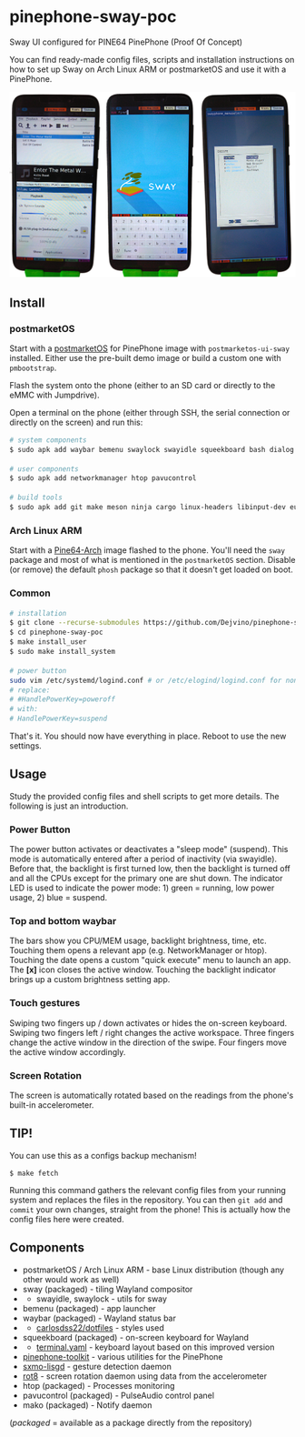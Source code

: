 # pinephone-sway-poc
Sway UI configured for PINE64 PinePhone (Proof Of Concept)

You can find ready-made config files, scripts and installation instructions on how to set up Sway on Arch Linux ARM or postmarketOS and use it with a PinePhone.

![Screenshots](./screenshots.png)

## Install
### postmarketOS
Start with a [postmarketOS](https://wiki.postmarketos.org/wiki/PINE64_PinePhone_(pine64-pinephone)) for PinePhone image with `postmarketos-ui-sway` installed. Either use the pre-built demo image or build a custom one with `pmbootstrap`.

Flash the system onto the phone (either to an SD card or directly to the eMMC with Jumpdrive).

Open a terminal on the phone (either through SSH, the serial connection or directly on the screen) and run this:
```bash
# system components
$ sudo apk add waybar bemenu swaylock swayidle squeekboard bash dialog tzdata

# user components
$ sudo apk add networkmanager htop pavucontrol

# build tools
$ sudo apk add git make meson ninja cargo linux-headers libinput-dev eudev-dev
```

### Arch Linux ARM
Start with a [Pine64-Arch](https://github.com/dreemurrs-embedded/Pine64-Arch/) image flashed to the phone. You'll need the `sway` package and most of what is mentioned in the `postmarketOS` section. Disable (or remove) the default `phosh` package so that it doesn't get loaded on boot.

### Common
```bash
# installation
$ git clone --recurse-submodules https://github.com/Dejvino/pinephone-sway-poc
$ cd pinephone-sway-poc
$ make install_user
$ sudo make install_system

# power button
sudo vim /etc/systemd/logind.conf # or /etc/elogind/logind.conf for non-systemd distros (pmOS)
# replace:
# #HandlePowerKey=poweroff
# with:
# HandlePowerKey=suspend
```

That's it. You should now have everything in place. Reboot to use the new settings.

## Usage
Study the provided config files and shell scripts to get more details. The following is just an introduction.

### Power Button
The power button activates or deactivates a "sleep mode" (suspend). This mode is automatically entered after a period of inactivity (via swayidle). Before that, the backlight is first turned low, then the backlight is turned off and all the CPUs except for the primary one are shut down. The indicator LED is used to indicate the power mode: 1) green = running, low power usage, 2) blue = suspend.

### Top and bottom waybar
The bars show you CPU/MEM usage, backlight brightness, time, etc. Touching them opens a relevant app (e.g. NetworkManager or htop). Touching the date opens a custom "quick execute" menu to launch an app. The **[x]** icon closes the active window. Touching the backlight indicator brings up a custom brightness setting app.

### Touch gestures
Swiping two fingers up / down activates or hides the on-screen keyboard. Swiping two fingers left / right changes the active workspace. Three fingers change the active window in the direction of the swipe. Four fingers move the active window accordingly.

### Screen Rotation
The screen is automatically rotated based on the readings from the phone's built-in accelerometer.

## TIP!
You can use this as a configs backup mechanism!
```
$ make fetch
```
Running this command gathers the relevant config files from your running system and replaces the files in the repository. You can then `git add` and `commit` your own changes, straight from the phone! This is actually how the config files here were created.

## Components
* postmarketOS / Arch Linux ARM - base Linux distribution (though any other would work as well)
* sway (packaged) - tiling Wayland compositor
* * swayidle, swaylock - utils for sway
* bemenu (packaged) - app launcher
* waybar (packaged) - Wayland status bar
* * [carlosdss22/dotfiles](https://github.com/carlosdss22/dotfiles/tree/master/waybar) - styles used
* squeekboard (packaged) - on-screen keyboard for Wayland
* * [terminal.yaml](https://source.puri.sm/btantau/squeekboard/blob/btantau-master-patch-76686/data/keyboards/terminal.yaml) - keyboard layout based on this improved version
* [pinephone-toolkit](https://github.com/Dejvino/pinephone-toolkit) - various utilities for the PinePhone
* [sxmo-lisgd](https://git.sr.ht/~mil/lisgd) - gesture detection daemon
* [rot8](https://github.com/efernau/rot8) - screen rotation daemon using data from the accelerometer
* htop (packaged) - Processes monitoring
* pavucontrol (packaged) - PulseAudio control panel
* mako (packaged) - Notify daemon

(*packaged* = available as a package directly from the repository)

